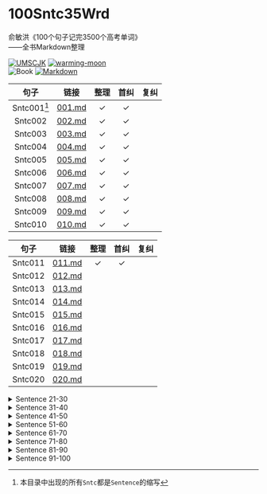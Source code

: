 # 100Sntc35Wrd

俞敏洪《100个句子记完3500个高考单词》  
——全书Markdown整理

[![UMSCJK](https://img.shields.io/badge/整理-UMSCJK-orangered)](https://github.com/UMSCJK)
[![warming-moon](https://img.shields.io/badge/辅助-warming--moon-saddlebrown)](https://github.com/warming-moon)  
![Book](https://img.shields.io/badge/俞敏洪-100个句子记完3500个高考单词-goldenrod)
[![Markdown](https://img.shields.io/badge/GitHub-Markdown-brightgreen)](https://markdown.com.cn/)

<!-- <details>
<summary>Sentence 01-10</summary> -->

|    句子     |             链接             | 整理  | 首纠  | 复纠  |
| :---------: | :--------------------------: | :---: | :---: | :---: |
| Sntc001[^1] | [001.md](Sntcs/001-010/001.md) |   ✓   |   ✓   |       |
|   Sntc002   | [002.md](Sntcs/001-010/002.md) |   ✓   |   ✓   |       |
|   Sntc003   | [003.md](Sntcs/001-010/003.md) |   ✓   |   ✓   |       |
|   Sntc004   | [004.md](Sntcs/001-010/004.md) |   ✓   |   ✓   |       |
|   Sntc005   | [005.md](Sntcs/001-010/005.md) |   ✓   |   ✓   |       |
|   Sntc006   | [006.md](Sntcs/001-010/006.md) |   ✓   |   ✓   |       |
|   Sntc007   | [007.md](Sntcs/001-010/007.md) |   ✓   |   ✓   |       |
|   Sntc008   | [008.md](Sntcs/001-010/008.md) |   ✓   |   ✓   |       |
|   Sntc009   | [009.md](Sntcs/001-010/009.md) |   ✓   |   ✓   |       |
|   Sntc010   | [010.md](Sntcs/001-010/010.md) |   ✓   |   ✓   |       |

<!-- </details>

<details>
<summary>Sentence 11-20</summary> -->

|  句子   |             链接             | 整理  | 首纠  | 复纠  |
| :-----: | :--------------------------: | :---: | :---: | :---: |
| Sntc011 | [011.md](Sntcs/011-020/011.md) |   ✓   |   ✓   |       |
| Sntc012 | [012.md](Sntcs/011-020/012.md) |       |       |       |
| Sntc013 | [013.md](Sntcs/011-020/013.md) |       |       |       |
| Sntc014 | [014.md](Sntcs/011-020/014.md) |       |       |       |
| Sntc015 | [015.md](Sntcs/011-020/015.md) |       |       |       |
| Sntc016 | [016.md](Sntcs/011-020/016.md) |       |       |       |
| Sntc017 | [017.md](Sntcs/011-020/017.md) |       |       |       |
| Sntc018 | [018.md](Sntcs/011-020/018.md) |       |       |       |
| Sntc019 | [019.md](Sntcs/011-020/019.md) |       |       |       |
| Sntc020 | [020.md](Sntcs/011-020/020.md) |       |       |       |

<!-- </details> -->

<details>
<summary>Sentence 21-30</summary>

|  句子   |             链接             | 整理  | 首纠  | 复纠  |
| :-----: | :--------------------------: | :---: | :---: | :---: |
| Sntc021 | [021.md](Sntcs/021-030/021.md) |       |       |       |
| Sntc022 | [022.md](Sntcs/021-030/022.md) |       |       |       |
| Sntc023 | [023.md](Sntcs/021-030/023.md) |       |       |       |
| Sntc024 | [024.md](Sntcs/021-030/024.md) |       |       |       |
| Sntc025 | [025.md](Sntcs/021-030/025.md) |       |       |       |
| Sntc026 | [026.md](Sntcs/021-030/026.md) |       |       |       |
| Sntc027 | [027.md](Sntcs/021-030/027.md) |       |       |       |
| Sntc028 | [028.md](Sntcs/021-030/028.md) |       |       |       |
| Sntc029 | [029.md](Sntcs/021-030/029.md) |       |       |       |
| Sntc030 | [030.md](Sntcs/021-030/030.md) |       |       |       |

</details>

<details>
<summary>Sentence 31-40</summary>

|  句子   |             链接             | 整理  | 首纠  | 复纠  |
| :-----: | :--------------------------: | :---: | :---: | :---: |
| Sntc031 | [031.md](Sntcs/031-040/031.md) |       |       |       |
| Sntc032 | [032.md](Sntcs/031-040/032.md) |       |       |       |
| Sntc033 | [033.md](Sntcs/031-040/033.md) |       |       |       |
| Sntc034 | [034.md](Sntcs/031-040/034.md) |       |       |       |
| Sntc035 | [035.md](Sntcs/031-040/035.md) |       |       |       |
| Sntc036 | [036.md](Sntcs/031-040/036.md) |       |       |       |
| Sntc037 | [037.md](Sntcs/031-040/037.md) |       |       |       |
| Sntc038 | [038.md](Sntcs/031-040/038.md) |       |       |       |
| Sntc039 | [039.md](Sntcs/031-040/039.md) |       |       |       |
| Sntc040 | [040.md](Sntcs/031-040/040.md) |       |       |       |

</details>

<details>
<summary>Sentence 41-50</summary>

|  句子   |             链接             | 整理  | 首纠  | 复纠  |
| :-----: | :--------------------------: | :---: | :---: | :---: |
| Sntc041 | [041.md](Sntcs/041-050/041.md) |       |       |       |
| Sntc042 | [042.md](Sntcs/041-050/042.md) |       |       |       |
| Sntc043 | [043.md](Sntcs/041-050/043.md) |       |       |       |
| Sntc044 | [044.md](Sntcs/041-050/044.md) |       |       |       |
| Sntc045 | [045.md](Sntcs/041-050/045.md) |       |       |       |
| Sntc046 | [046.md](Sntcs/041-050/046.md) |       |       |       |
| Sntc047 | [047.md](Sntcs/041-050/047.md) |       |       |       |
| Sntc048 | [048.md](Sntcs/041-050/048.md) |       |       |       |
| Sntc049 | [049.md](Sntcs/041-050/049.md) |       |       |       |
| Sntc050 | [050.md](Sntcs/041-050/050.md) |       |       |       |

</details>

<details>
<summary>Sentence 51-60</summary>

|  句子   |             链接             | 整理  | 首纠  | 复纠  |
| :-----: | :--------------------------: | :---: | :---: | :---: |
| Sntc051 | [051.md](Sntcs/051-060/051.md) |       |       |       |
| Sntc052 | [052.md](Sntcs/051-060/052.md) |       |       |       |
| Sntc053 | [053.md](Sntcs/051-060/053.md) |       |       |       |
| Sntc054 | [054.md](Sntcs/051-060/054.md) |       |       |       |
| Sntc055 | [055.md](Sntcs/051-060/055.md) |       |       |       |
| Sntc056 | [056.md](Sntcs/051-060/056.md) |       |       |       |
| Sntc057 | [057.md](Sntcs/051-060/057.md) |       |       |       |
| Sntc058 | [058.md](Sntcs/051-060/058.md) |       |       |       |
| Sntc059 | [059.md](Sntcs/051-060/059.md) |       |       |       |
| Sntc060 | [060.md](Sntcs/051-060/060.md) |       |       |       |

</details>

<details>
<summary>Sentence 61-70</summary>

|  句子   |             链接             | 整理  | 首纠  | 复纠  |
| :-----: | :--------------------------: | :---: | :---: | :---: |
| Sntc061 | [061.md](Sntcs/061-070/061.md) |       |       |       |
| Sntc062 | [062.md](Sntcs/061-070/062.md) |       |       |       |
| Sntc063 | [063.md](Sntcs/061-070/063.md) |       |       |       |
| Sntc064 | [064.md](Sntcs/061-070/064.md) |       |       |       |
| Sntc065 | [065.md](Sntcs/061-070/065.md) |       |       |       |
| Sntc066 | [066.md](Sntcs/061-070/066.md) |       |       |       |
| Sntc067 | [067.md](Sntcs/061-070/067.md) |       |       |       |
| Sntc068 | [068.md](Sntcs/061-070/068.md) |       |       |       |
| Sntc069 | [069.md](Sntcs/061-070/069.md) |       |       |       |
| Sntc070 | [070.md](Sntcs/061-070/070.md) |       |       |       |

</details>

<details>
<summary>Sentence 71-80</summary>

|  句子   |             链接             | 整理  | 首纠  | 复纠  |
| :-----: | :--------------------------: | :---: | :---: | :---: |
| Sntc071 | [071.md](Sntcs/071-080/071.md) |       |       |       |
| Sntc072 | [072.md](Sntcs/071-080/072.md) |       |       |       |
| Sntc073 | [073.md](Sntcs/071-080/073.md) |       |       |       |
| Sntc074 | [074.md](Sntcs/071-080/074.md) |       |       |       |
| Sntc075 | [075.md](Sntcs/071-080/075.md) |       |       |       |
| Sntc076 | [076.md](Sntcs/071-080/076.md) |       |       |       |
| Sntc077 | [077.md](Sntcs/071-080/077.md) |       |       |       |
| Sntc078 | [078.md](Sntcs/071-080/078.md) |       |       |       |
| Sntc079 | [079.md](Sntcs/071-080/079.md) |       |       |       |
| Sntc080 | [080.md](Sntcs/071-080/080.md) |       |       |       |

</details>

<details>
<summary>Sentence 81-90</summary>

|  句子   |             链接             | 整理  | 首纠  | 复纠  |
| :-----: | :--------------------------: | :---: | :---: | :---: |
| Sntc081 | [081.md](Sntcs/081-090/081.md) |       |       |       |
| Sntc082 | [082.md](Sntcs/081-090/082.md) |       |       |       |
| Sntc083 | [083.md](Sntcs/081-090/083.md) |       |       |       |
| Sntc084 | [084.md](Sntcs/081-090/084.md) |       |       |       |
| Sntc085 | [085.md](Sntcs/081-090/085.md) |       |       |       |
| Sntc086 | [086.md](Sntcs/081-090/086.md) |       |       |       |
| Sntc087 | [087.md](Sntcs/081-090/087.md) |       |       |       |
| Sntc088 | [088.md](Sntcs/081-090/088.md) |       |       |       |
| Sntc089 | [089.md](Sntcs/081-090/089.md) |       |       |       |
| Sntc090 | [090.md](Sntcs/081-090/090.md) |       |       |       |

</details>

<details>
<summary>Sentence 91-100</summary>

|  句子   |             链接             | 整理  | 首纠  | 复纠  |
| :-----: | :--------------------------: | :---: | :---: | :---: |
| Sntc091 | [091.md](Sntcs/091-100/091.md) |       |       |       |
| Sntc092 | [092.md](Sntcs/091-100/092.md) |       |       |       |
| Sntc093 | [093.md](Sntcs/091-100/093.md) |       |       |       |
| Sntc094 | [094.md](Sntcs/091-100/094.md) |       |       |       |
| Sntc095 | [095.md](Sntcs/091-100/095.md) |       |       |       |
| Sntc096 | [096.md](Sntcs/091-100/096.md) |       |       |       |
| Sntc097 | [097.md](Sntcs/091-100/097.md) |       |       |       |
| Sntc098 | [098.md](Sntcs/091-100/098.md) |       |       |       |
| Sntc099 | [099.md](Sntcs/091-100/099.md) |       |       |       |
| Sntc100 | [100.md](Sntcs/091-100/100.md) |       |       |       |

</details>

[^1]: 本目录中出现的所有`Sntc`都是`Sentence`的缩写